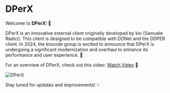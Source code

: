 # DPerX

Welcome to **DPerX**! 🎉

DPerX is an innovative external client originally developed by kio (Samuele Radici). This client is designed to be compatible with DDNet and the DDPER client. In 2024, the kiocode group is excited to announce that DPerX is undergoing a significant modernization and overhaul to enhance its performance and user experience. 🚀

For an overview of DPerX, check out this video: [Watch Video](https://www.youtube.com/watch?v=S9F11I9UtFM) 🎥

![DPerX](https://github.com/k-i-o/TutorialExternalDDNetCpp/assets/68398653/2a06f500-6637-4240-b019-d06db403600c)

Stay tuned for updates and improvements! ✨
